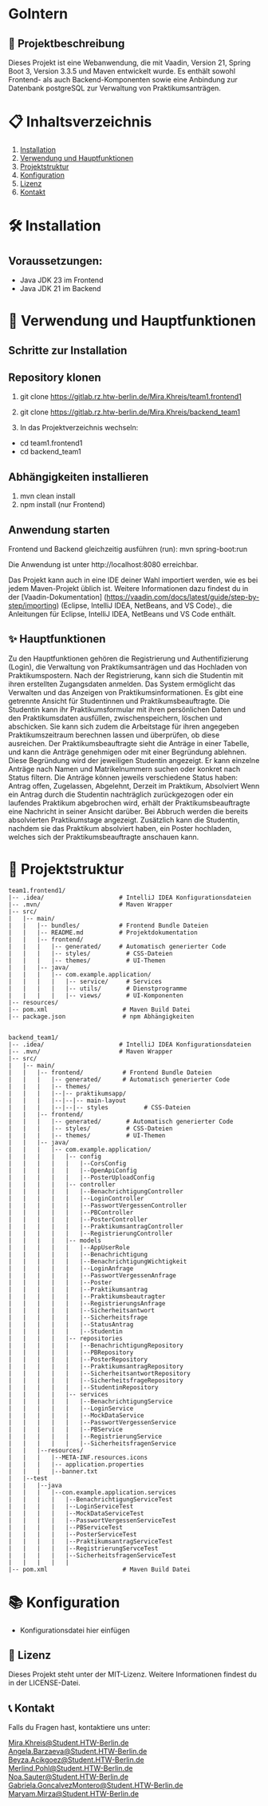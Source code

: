 # GoIntern



## 📃 Projektbeschreibung
Dieses Projekt ist eine Webanwendung, die mit Vaadin, Version 21, Spring Boot 3, Version 3.3.5 und Maven entwickelt wurde. Es enthält sowohl Frontend- als auch Backend-Komponenten sowie eine Anbindung zur Datenbank postgreSQL zur Verwaltung von Praktikumsanträgen.


# 📋 Inhaltsverzeichnis
1. [Installation](#🛠️-installation)
2. [Verwendung und Hauptfunktionen](#🚀-verwendung-und-hauptfunktionen)
3. [Projektstruktur](#🔬-projektstruktur)
4. [Konfiguration](#📚-konfigurationn)
5. [Lizenz](#📝-lizenz)
6. [Kontakt](#📞-kontakt)


# 🛠️ Installation
## Voraussetzungen:

* Java JDK 23 im Frontend
* Java JDK 21 im Backend

# 🚀 Verwendung und Hauptfunktionen
## Schritte zur Installation

## Repository klonen

1. git clone https://gitlab.rz.htw-berlin.de/Mira.Khreis/team1.frontend1
2. git clone https://gitlab.rz.htw-berlin.de/Mira.Khreis/backend_team1

2. In das Projektverzeichnis wechseln:

* cd team1.frontend1
* cd backend_team1

## Abhängigkeiten installieren

1. mvn clean install
2. npm install (nur Frontend)

## Anwendung starten

Frontend und Backend gleichzeitig ausführen (run):
mvn spring-boot:run

Die Anwendung ist unter http://localhost:8080 erreichbar.

Das Projekt kann auch in eine IDE deiner Wahl importiert werden, wie es bei jedem Maven-Projekt üblich ist. 
Weitere Informationen dazu findest du in der [Vaadin-Dokumentation] (https://vaadin.com/docs/latest/guide/step-by-step/importing) (Eclipse, IntelliJ IDEA, NetBeans, and VS Code)., die Anleitungen für Eclipse, IntelliJ IDEA, NetBeans und VS Code enthält.


## ✨ Hauptfunktionen

Zu den Hauptfunktionen gehören die Registrierung und Authentifizierung (Login), die Verwaltung von Praktikumsanträgen und das Hochladen von Praktikumspostern.
Nach der Registrierung, kann sich die Studentin mit ihren erstellten Zugangsdaten anmelden.
Das System ermöglicht das Verwalten und das Anzeigen von Praktikumsinformationen.
Es gibt eine getrennte Ansicht für Studentinnen und Praktikumsbeauftragte.
Die Studentin kann ihr Praktikumsformular mit ihren persönlichen Daten und den Praktikumsdaten ausfüllen, zwischenspeichern, löschen und abschicken.
Sie kann sich zudem die Arbeitstage für ihren angegeben Praktikumszeitraum berechnen lassen und überprüfen, ob diese ausreichen. 
Der Praktikumsbeauftragte sieht die Anträge in einer Tabelle, und kann die Anträge genehmigen oder mit einer Begründung ablehnen. 
Diese Begründung wird der jeweiligen Studentin angezeigt. 
Er kann einzelne Anträge nach Namen und Matrikelnummern suchen oder konkret nach Status filtern. 
Die Anträge können jeweils verschiedene Status haben: Antrag offen, Zugelassen, Abgelehnt, Derzeit im Praktikum, Absolviert
Wenn ein Antrag durch die Studentin nachträglich zurückgezogen oder ein laufendes Praktikum abgebrochen wird, erhält der Praktikumsbeauftragte eine Nachricht in seiner Ansicht darüber. 
Bei Abbruch werden die bereits absolvierten Praktikumstage angezeigt.
Zusätzlich kann die Studentin, nachdem sie das Praktikum absolviert haben, ein Poster hochladen, welches sich der Praktikumsbeauftragte anschauen kann. 




# 🔬 Projektstruktur

```
team1.frontend1/
|-- .idea/                     # IntelliJ IDEA Konfigurationsdateien
|-- .mvn/                      # Maven Wrapper
|-- src/
|   |-- main/
|   |   |-- bundles/           # Frontend Bundle Dateien
|   |   |-- README.md          # Projektdokumentation
|   |   |-- frontend/
|   |   |   |-- generated/     # Automatisch generierter Code
|   |   |   |-- styles/          # CSS-Dateien
|   |   |   |-- themes/          # UI-Themen
|   |   |-- java/
|   |   |   |-- com.example.application/
|   |   |   |   |-- service/     # Services
|   |   |   |   |-- utils/       # Dienstprogramme
|   |   |   |   |-- views/       # UI-Komponenten
|-- resources/
|-- pom.xml                     # Maven Build Datei
|-- package.json                # npm Abhängigkeiten


backend_team1/
|-- .idea/                     # IntelliJ IDEA Konfigurationsdateien
|-- .mvn/                      # Maven Wrapper
|-- src/
|   |-- main/
|   |   |-- frontend/           # Frontend Bundle Dateien
|   |   |   |-- generated/      # Automatisch generierter Code
|   |   |   |-- themes/         
|   |   |   |--|-- praktikumsapp/    
|   |   |   |--|--|-- main-layout     
|   |   |   |--|--|-- styles          # CSS-Dateien           
|   |   |-- frontend/
|   |   |   |-- generated/       # Automatisch generierter Code
|   |   |   |-- styles/          # CSS-Dateien
|   |   |   |-- themes/          # UI-Themen
|   |   |-- java/
|   |   |   |-- com.example.application/
|   |   |   |   |-- config   
|   |   |   |   |   |--CorsConfig 
|   |   |   |   |   |--OpenApiConfig
|   |   |   |   |   |--PosterUploadConfig
|   |   |   |   |-- controller   
|   |   |   |   |   |--BenachrichtigungController
|   |   |   |   |   |--LoginController    
|   |   |   |   |   |--PasswortVergessenController 
|   |   |   |   |   |--PBController   
|   |   |   |   |   |--PosterController   
|   |   |   |   |   |--PraktikumsantragController  
|   |   |   |   |   |--RegistrierungController
|   |   |   |   |-- models
|   |   |   |   |   |--AppUserRole
|   |   |   |   |   |--Benachrichtigung
|   |   |   |   |   |--BenachrichtigungWichtigkeit
|   |   |   |   |   |--LoginAnfrage
|   |   |   |   |   |--PasswortVergessenAnfrage
|   |   |   |   |   |--Poster
|   |   |   |   |   |--Praktikumsantrag
|   |   |   |   |   |--Praktikumsbeautragter
|   |   |   |   |   |--RegistrierungsAnfrage
|   |   |   |   |   |--Sicherheitsantwort
|   |   |   |   |   |--Sicherheitsfrage
|   |   |   |   |   |--StatusAntrag
|   |   |   |   |   |--Studentin
|   |   |   |   |-- repositories
|   |   |   |   |   |--BenachrichtigungRepository
|   |   |   |   |   |--PBRepository
|   |   |   |   |   |--PosterRepository
|   |   |   |   |   |--PraktikumsantragRepository
|   |   |   |   |   |--SicherheitsantwortRepository
|   |   |   |   |   |--SicherheitsfrageRepository
|   |   |   |   |   |--StudentinRepository
|   |   |   |   |-- services    
|   |   |   |   |   |--BenachrichtigungService
|   |   |   |   |   |--LoginService
|   |   |   |   |   |--MockDataService
|   |   |   |   |   |--PasswortVergessenService
|   |   |   |   |   |--PBService
|   |   |   |   |   |--RegistrierungService
|   |   |   |   |   |--SicherheitsfragenService
|   |   |--resources/
|   |   |   |--META-INF.resources.icons
|   |   |   |-- application.properties
|   |   |   |--banner.txt
|   |--test
|   |   |--java
|   |   |   |--con.example.application.services
|   |   |   |   |--BenachrichtigungServiceTest
|   |   |   |   |--LoginServiceTest
|   |   |   |   |--MockDataServiceTest
|   |   |   |   |--PasswortVergessenServiceTest
|   |   |   |   |--PBServiceTest
|   |   |   |   |--PosterServiceTest
|   |   |   |   |--PraktikumsantragServiceTest
|   |   |   |   |--RegistrierungServceTest
|   |   |   |   |--SicherheitsfragenServiceTest
|   |   |   |   |
|-- pom.xml                     # Maven Build Datei

```


# 📚 Konfiguration

* Konfigurationsdatei hier einfügen


## 📝 Lizenz
Dieses Projekt steht unter der MIT-Lizenz. Weitere Informationen findest du in der LICENSE-Datei.

## 📞 Kontakt
Falls du Fragen hast, kontaktiere uns unter:

Mira.Khreis@Student.HTW-Berlin.de<br>
Angela.Barzaeva@Student.HTW-Berlin.de<br>
Beyza.Acikgoez@Student.HTW-Berlin.de<br>
Merlind.Pohl@Student.HTW-Berlin.de<br>
Noa.Sauter@Student.HTW-Berlin.de<br>
Gabriela.GoncalvezMontero@Student.HTW-Berlin.de<br>
Maryam.Mirza@Student.HTW-Berlin.de